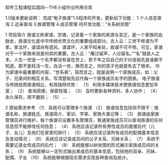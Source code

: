 软件工程课程实践四--THE小组作业所用仓库

1.0版本更新说明：
完成“电子族谱”1.0程序的开发，更新如下功能：
1.个人信息查询
2.近亲查询
3.族谱管理
4.成员管理
待开发功能：“关系树状图”

1	项目简介
族谱又称家谱、宗谱，记录着一个家族的来源与变迁，是一个家族的血脉史，族谱文化是中华传统优秀文化的重要组成部分。古人云：三世不修谱为不孝。家法坏，谱谍尚有遗风，谱谍坏，人家不知来处，故谱不可不修。可见，家谱对于一个家族来说是何其的重要。古人云：“雁过留声，人过留名。”“名”就是人之本，人生一世连一个名字都没有留在世上，若干年之后自己的子孙连祖先是谁都不知道，那不是枉活一生，白活一世，换而言之，你的孩子也就是失去了根本。
作为家谱中最重要的内容，“世系表”，简而言之，就是说明一个家族成员，如：父子、兄弟间的相互关系，写清楚祖先后代每一个家族成员名字的图表。
电子族谱与传统纸质族谱相比，有其独特优势：
（1）	利用多媒体技术使族谱信息更加丰富；
（2）	查询简便，保密性强；
（3）	及时更新各种资料，多人协作；
（4）	永久保存，用不磨损；
（5）	…

2	原始需求参考
（1）	系统可以管理多个族谱
（2）	族谱信息包括但不限于：族谱名称、族谱姓氏、族谱简介、家训、字辈、家族大事记等；
（3）	族谱由家族管理员进行维护，每个族谱可设置多名管理员，普通家族成员可以查询族谱的任何信息但不能修改任何信息；
（4）	系统应该记录所有男性成员的直接后代（儿子、女儿）及他们在家里的排行；
（5）	系统应该记录所有成员的配偶基本信息及变动情况；
（6）	系统应该记录成员间的父子关系、兄妹关系；
（7）	系统不需要记录女性成员的后代；
（8）	系统能够以树状图的形式展示家族成员间的关系；
（9）	系统能够以一定形式输出某成员的基本信息，包括他的双亲、兄妹、配偶、子女
（10）	系统能够根据现实需求实现各种查询及统计。
